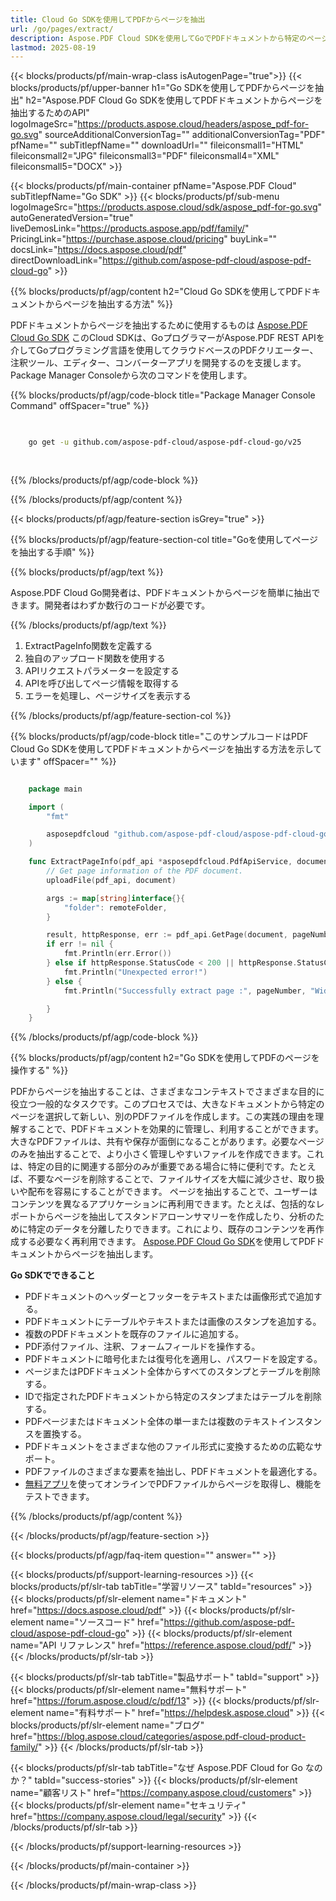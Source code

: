 ```yaml
---
title: Cloud Go SDKを使用してPDFからページを抽出
url: /go/pages/extract/
description: Aspose.PDF Cloud SDKを使用してGoでPDFドキュメントから特定のページを抽出します。
lastmod: 2025-08-19
---
```


{{< blocks/products/pf/main-wrap-class isAutogenPage="true">}}
{{< blocks/products/pf/upper-banner h1="Go SDKを使用してPDFからページを抽出" h2="Aspose.PDF Cloud Go SDKを使用してPDFドキュメントからページを抽出するためのAPI" logoImageSrc="https://products.aspose.cloud/headers/aspose_pdf-for-go.svg" sourceAdditionalConversionTag="" additionalConversionTag="PDF" pfName="" subTitlepfName="" downloadUrl="" fileiconsmall1="HTML" fileiconsmall2="JPG" fileiconsmall3="PDF" fileiconsmall4="XML" fileiconsmall5="DOCX" >}}

{{< blocks/products/pf/main-container pfName="Aspose.PDF Cloud" subTitlepfName="Go SDK" >}}
{{< blocks/products/pf/sub-menu logoImageSrc="https://products.aspose.cloud/sdk/aspose_pdf-for-go.svg"
autoGeneratedVersion="true"
liveDemosLink="https://products.aspose.app/pdf/family/" PricingLink="https://purchase.aspose.cloud/pricing" buyLink="" docsLink="https://docs.aspose.cloud/pdf"  directDownloadLink="https://github.com/aspose-pdf-cloud/aspose-pdf-cloud-go" >}}

{{% blocks/products/pf/agp/content h2="Cloud Go SDKを使用してPDFドキュメントからページを抽出する方法" %}}

PDFドキュメントからページを抽出するために使用するものは
[Aspose.PDF Cloud Go SDK](https://products.aspose.cloud/pdf/go/)
このCloud SDKは、GoプログラマーがAspose.PDF REST APIを介してGoプログラミング言語を使用してクラウドベースのPDFクリエーター、注釈ツール、エディター、コンバーターアプリを開発するのを支援します。Package Manager Consoleから次のコマンドを使用します。

{{% blocks/products/pf/agp/code-block title="Package Manager Console Command" offSpacer="true" %}}

```bash

     
    go get -u github.com/aspose-pdf-cloud/aspose-pdf-cloud-go/v25
     
     
```

{{% /blocks/products/pf/agp/code-block %}}

{{% /blocks/products/pf/agp/content %}}

{{< blocks/products/pf/agp/feature-section isGrey="true" >}}

{{% blocks/products/pf/agp/feature-section-col title="Goを使用してページを抽出する手順" %}}

{{% blocks/products/pf/agp/text %}}

Aspose.PDF Cloud Go開発者は、PDFドキュメントからページを簡単に抽出できます。開発者はわずか数行のコードが必要です。

{{% /blocks/products/pf/agp/text %}}

1. ExtractPageInfo関数を定義する
1. 独自のアップロード関数を使用する
1. APIリクエストパラメーターを設定する
1. APIを呼び出してページ情報を取得する
1. エラーを処理し、ページサイズを表示する

{{% /blocks/products/pf/agp/feature-section-col %}}

{{% blocks/products/pf/agp/code-block title="このサンプルコードはPDF Cloud Go SDKを使用してPDFドキュメントからページを抽出する方法を示しています" offSpacer="" %}}

```go

    package main

    import (
        "fmt"

        asposepdfcloud "github.com/aspose-pdf-cloud/aspose-pdf-cloud-go/v25"
    )

    func ExtractPageInfo(pdf_api *asposepdfcloud.PdfApiService, document string, pageNumber int32, remoteFolder string) {
        // Get page information of the PDF document.
        uploadFile(pdf_api, document)

        args := map[string]interface{}{
            "folder": remoteFolder,
        }

        result, httpResponse, err := pdf_api.GetPage(document, pageNumber, args)
        if err != nil {
            fmt.Println(err.Error())
        } else if httpResponse.StatusCode < 200 || httpResponse.StatusCode > 299 {
            fmt.Println("Unexpected error!")
        } else {
            fmt.Println("Successfully extract page :", pageNumber, "Width :", result.Page.Rectangle.URX, "Height: ", result.Page.Rectangle.URY)

        }
    }
```

{{% /blocks/products/pf/agp/code-block %}}

{{% blocks/products/pf/agp/content h2="Go SDKを使用してPDFのページを操作する" %}}

PDFからページを抽出することは、さまざまなコンテキストでさまざまな目的に役立つ一般的なタスクです。このプロセスでは、大きなドキュメントから特定のページを選択して新しい、別のPDFファイルを作成します。この実践の理由を理解することで、PDFドキュメントを効果的に管理し、利用することができます。 大きなPDFファイルは、共有や保存が面倒になることがあります。必要なページのみを抽出することで、より小さく管理しやすいファイルを作成できます。これは、特定の目的に関連する部分のみが重要である場合に特に便利です。たとえば、不要なページを削除することで、ファイルサイズを大幅に減少させ、取り扱いや配布を容易にすることができます。
ページを抽出することで、ユーザーはコンテンツを異なるアプリケーションに再利用できます。たとえば、包括的なレポートからページを抽出してスタンドアローンサマリーを作成したり、分析のために特定のデータを分離したりできます。これにより、既存のコンテンツを再作成する必要なく再利用できます。 [Aspose.PDF Cloud Go SDK](https://products.aspose.cloud/pdf/go/)を使用してPDFドキュメントからページを抽出します。

**Go SDKでできること**

+ PDFドキュメントのヘッダーとフッターをテキストまたは画像形式で追加する。
+ PDFドキュメントにテーブルやテキストまたは画像のスタンプを追加する。
+ 複数のPDFドキュメントを既存のファイルに追加する。
+ PDF添付ファイル、注釈、フォームフィールドを操作する。
+ PDFドキュメントに暗号化または復号化を適用し、パスワードを設定する。
+ ページまたはPDFドキュメント全体からすべてのスタンプとテーブルを削除する。
+ IDで指定されたPDFドキュメントから特定のスタンプまたはテーブルを削除する。
+ PDFページまたはドキュメント全体の単一または複数のテキストインスタンスを置換する。
+ PDFドキュメントをさまざまな他のファイル形式に変換するための広範なサポート。
+ PDFファイルのさまざまな要素を抽出し、PDFドキュメントを最適化する。
+ [無料アプリ](https://products.aspose.app/pdf/)を使ってオンラインでPDFファイルからページを取得し、機能をテストできます。

{{% /blocks/products/pf/agp/content %}}

{{< /blocks/products/pf/agp/feature-section >}}

{{< blocks/products/pf/agp/faq-item question="" answer="" >}}

{{< blocks/products/pf/support-learning-resources >}}
{{< blocks/products/pf/slr-tab tabTitle="学習リソース" tabId="resources" >}}
{{< blocks/products/pf/slr-element name="ドキュメント" href="https://docs.aspose.cloud/pdf" >}}
{{< blocks/products/pf/slr-element name="ソースコード" href="https://github.com/aspose-pdf-cloud/aspose-pdf-cloud-go" >}}
{{< blocks/products/pf/slr-element name="API リファレンス" href="https://reference.aspose.cloud/pdf/" >}}
{{< /blocks/products/pf/slr-tab >}}

{{< blocks/products/pf/slr-tab tabTitle="製品サポート" tabId="support" >}}
{{< blocks/products/pf/slr-element name="無料サポート" href="https://forum.aspose.cloud/c/pdf/13" >}}
{{< blocks/products/pf/slr-element name="有料サポート" href="https://helpdesk.aspose.cloud" >}}
{{< blocks/products/pf/slr-element name="ブログ" href="https://blog.aspose.cloud/categories/aspose.pdf-cloud-product-family/" >}}
{{< /blocks/products/pf/slr-tab >}}

{{< blocks/products/pf/slr-tab tabTitle="なぜ Aspose.PDF Cloud for Go なのか？" tabId="success-stories" >}}
{{< blocks/products/pf/slr-element name="顧客リスト" href="https://company.aspose.cloud/customers" >}}
{{< blocks/products/pf/slr-element name="セキュリティ" href="https://company.aspose.cloud/legal/security" >}}
{{< /blocks/products/pf/slr-tab >}}

{{< /blocks/products/pf/support-learning-resources >}}

{{< /blocks/products/pf/main-container >}}

{{< /blocks/products/pf/main-wrap-class >}}
